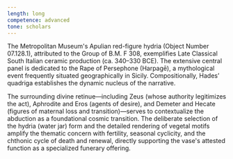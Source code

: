 ```yaml
---
length: long
competence: advanced
tone: scholars
---
```

The Metropolitan Museum's Apulian red-figure hydria (Object Number 07.128.1), attributed to the Group of B.M. F 308, exemplifies Late Classical South Italian ceramic production (ca. 340–330 BCE). The extensive central panel is dedicated to the Rape of Persephone (Harpagē), a mythological event frequently situated geographically in Sicily. Compositionally, Hades’ quadriga establishes the dynamic nucleus of the narrative.

<!-- more -->

The surrounding divine retinue—including Zeus (whose authority legitimizes the act), Aphrodite and Eros (agents of desire), and Demeter and Hecate (figures of maternal loss and transition)—serves to contextualize the abduction as a foundational cosmic transition. The deliberate selection of the hydria (water jar) form and the detailed rendering of vegetal motifs amplify the thematic concern with fertility, seasonal cyclicity, and the chthonic cycle of death and renewal, directly supporting the vase's attested function as a specialized funerary offering.
